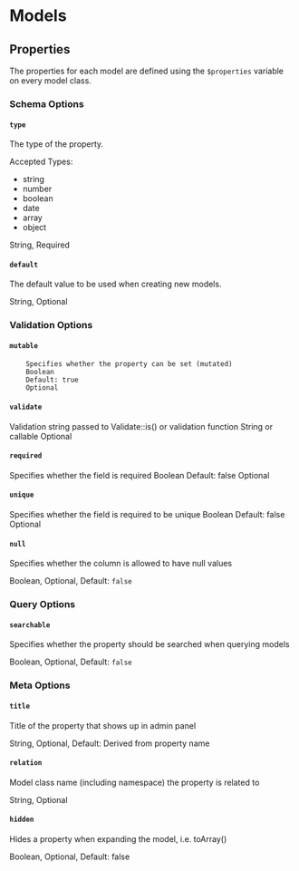 Models
=====

## Properties

The properties for each model are defined using the `$properties` variable on every model class.

### Schema Options

#### `type`

The type of the property.

Accepted Types:
- string
- number
- boolean
- date
- array
- object

String, Required

#### `default`

The default value to be used when creating new models.

String, Optional

### Validation Options

#### `mutable`
        Specifies whether the property can be set (mutated)
        Boolean
        Default: true
        Optional

#### `validate`

Validation string passed to Validate::is() or validation function
        String or callable
        Optional

#### `required`

Specifies whether the field is required
        Boolean
        Default: false
        Optional

#### `unique`

Specifies whether the field is required to be unique
        Boolean
        Default: false
        Optional

#### `null`

Specifies whether the column is allowed to have null values

Boolean, Optional, Default: `false`

### Query Options

#### `searchable`

Specifies whether the property should be searched when querying models

Boolean, Optional, Default: `false`

### Meta Options

#### `title`

Title of the property that shows up in admin panel

String, Optional, Default: Derived from property name

#### `relation`

Model class name (including namespace) the property is related to

String, Optional

#### `hidden`

Hides a property when expanding the model, i.e. toArray()

Boolean, Optional, Default: false